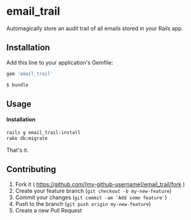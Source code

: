 # email_trail

Automagically store an audit trail of all emails stored in your Rails app.

## Installation

Add this line to your application's Gemfile:

```ruby
gem 'email_trail'
```

```sh
$ bundle
```

## Usage

#### Installation

```sh
rails g email_trail:install
rake db:migrate
```

That's it.

## Contributing

1. Fork it ( https://github.com/[my-github-username]/email_trail/fork )
2. Create your feature branch (`git checkout -b my-new-feature`)
3. Commit your changes (`git commit -am 'Add some feature'`)
4. Push to the branch (`git push origin my-new-feature`)
5. Create a new Pull Request
